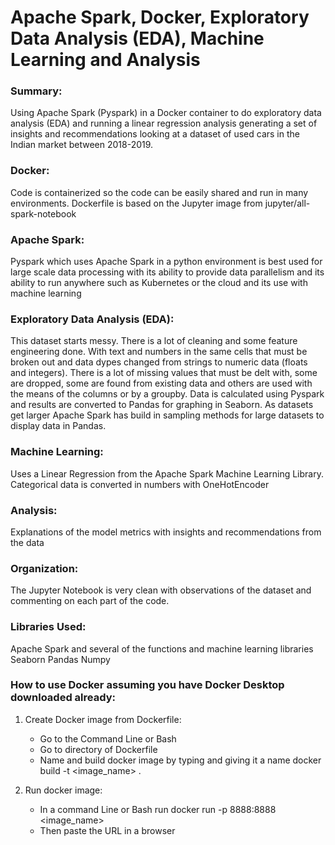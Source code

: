 # Apache Spark, Docker, Exploratory Data Analysis (EDA), Machine Learning and Analysis

### Summary:
Using Apache Spark (Pyspark) in a Docker container to do exploratory data analysis (EDA) and running a linear regression analysis generating a set of insights and recommendations looking at a dataset of used cars in the Indian market between 2018-2019.

### Docker:
Code is containerized so the code can be easily shared and run in many environments. Dockerfile is based on the Jupyter image from jupyter/all-spark-notebook

### Apache Spark:
Pyspark which uses Apache Spark in a python environment is best used for large scale data processing with its ability to provide data parallelism and its ability to run anywhere such as Kubernetes or the cloud and its use with machine learning

### Exploratory Data Analysis (EDA):
This dataset starts messy. There is a lot of cleaning and some feature engineering done. With text and numbers in the same cells that must be broken out and data dypes changed from strings to numeric data (floats and integers). There is a lot of missing values that must be delt with, some are dropped, some are found from existing data and others are used with the means of the columns or by a groupby. Data is calculated using Pyspark and results are converted to Pandas for graphing in Seaborn. As datasets get larger Apache Spark has build in sampling methods for large datasets to display data in Pandas.

### Machine Learning:
Uses a Linear Regression from the Apache Spark Machine Learning Library. Categorical data is converted in numbers with OneHotEncoder

### Analysis:
Explanations of the model metrics with insights and recommendations from the data

### Organization:
The Jupyter Notebook is very clean with observations of the dataset and commenting on each part of the code.

### Libraries Used:
Apache Spark and several of the functions and machine learning libraries
Seaborn
Pandas
Numpy

### How to use Docker assuming you have Docker Desktop downloaded already:
1. Create Docker image from Dockerfile:
	- Go to the Command Line or Bash
	- Go to directory of Dockerfile
	- Name and build docker image by typing and giving it a name
		docker build -t <image_name> .

2. Run docker image:
	- In a command Line or Bash run
		docker run -p 8888:8888 <image_name>
	- Then paste the URL in a browser
